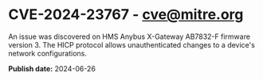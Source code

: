 # CVE-2024-23767 - cve@mitre.org

An issue was discovered on HMS Anybus X-Gateway AB7832-F firmware version 3. The HICP protocol allows unauthenticated changes to a device's network configurations.

**Publish date:** 2024-06-26
